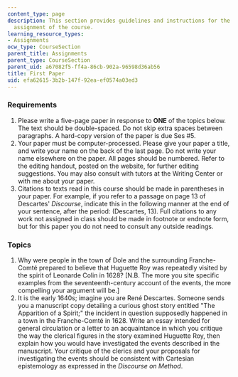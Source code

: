 ```yaml
---
content_type: page
description: This section provides guidelines and instructions for the first writing
  assignment of the course.
learning_resource_types:
- Assignments
ocw_type: CourseSection
parent_title: Assignments
parent_type: CourseSection
parent_uid: a67082f5-ff4a-86cb-902a-96598d36ab56
title: First Paper
uid: efa62615-3b2b-147f-92ea-ef0574a03ed3
---
```


### Requirements

1.  Please write a five-page paper in response to **ONE** of the topics below. The text should be double-spaced. Do not skip extra spaces between paragraphs. A hard-copy version of the paper is due Ses #5.
2.  Your paper must be computer-processed. Please give your paper a title, and write your name on the back of the last page. Do not write your name elsewhere on the paper. All pages should be numbered. Refer to the editing handout, posted on the website, for further editing suggestions. You may also consult with tutors at the Writing Center or with me about your paper.
3.  Citations to texts read in this course should be made in parentheses in your paper. For example, if you refer to a passage on page 13 of Descartes' _Discourse_, indicate this in the following manner at the end of your sentence, after the period: (Descartes, 13). Full citations to any work not assigned in class should be made in footnote or endnote form, but for this paper you do not need to consult any outside readings.

### Topics

1.  Why were people in the town of Dole and the surrounding Franche-Comté prepared to believe that Huguette Roy was repeatedly visited by the spirit of Leonarde Colin in 1628? \[N.B. The more you site specific examples from the seventeenth-century account of the events, the more compelling your argument will be.\]
2.  It is the early 1640s; imagine you are René Descartes. Someone sends you a manuscript copy detailing a curious ghost story entitled "The Apparition of a Spirit;" the incident in question supposedly happened in a town in the Franche-Comté in 1628. Write an essay intended for general circulation or a letter to an acquaintance in which you critique the way the clerical figures in the story examined Huguette Roy, then explain how you would have investigated the events described in the manuscript. Your critique of the clerics and your proposals for investigating the events should be consistent with Cartesian epistemology as expressed in the _Discourse on Method_.